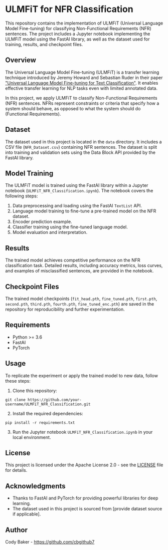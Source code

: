 # ULMFiT for NFR Classification

This repository contains the implementation of ULMFiT (Universal Language Model Fine-tuning) for classifying Non-Functional Requirements (NFR) sentences. The project includes a Jupyter notebook implementing the ULMFiT model using the FastAI library, as well as the dataset used for training, results, and checkpoint files.

## Overview

The Universal Language Model Fine-tuning (ULMFiT) is a transfer learning technique introduced by Jeremy Howard and Sebastian Ruder in their paper ["Universal Language Model Fine-tuning for Text Classification"](https://arxiv.org/abs/1801.06146). It enables effective transfer learning for NLP tasks even with limited annotated data.

In this project, we apply ULMFiT to classify Non-Functional Requirements (NFR) sentences. NFRs represent constraints or criteria that specify how a system should behave, as opposed to what the system should do (Functional Requirements).

## Dataset

The dataset used in this project is located in the `data` directory. It includes a CSV file (`NFR_Dataset.csv`) containing NFR sentences. The dataset is split into training and validation sets using the Data Block API provided by the FastAI library.

## Model Training

The ULMFiT model is trained using the FastAI library within a Jupyter notebook (`ULMFiT_NFR_Classification.ipynb`). The notebook covers the following steps:

1. Data preprocessing and loading using the FastAI `TextList` API.
2. Language model training to fine-tune a pre-trained model on the NFR dataset.
3. Encoder prediction example.
4. Classifier training using the fine-tuned language model.
5. Model evaluation and interpretation.

## Results

The trained model achieves competitive performance on the NFR classification task. Detailed results, including accuracy metrics, loss curves, and examples of misclassified sentences, are provided in the notebook.

## Checkpoint Files

The trained model checkpoints (`fit_head.pth`, `fine_tuned.pth`, `first.pth`, `second.pth`, `third.pth`, `fourth.pth`, `fine_tuned_enc.pth`) are saved in the repository for reproducibility and further experimentation.

## Requirements

- Python >= 3.6
- FastAI
- PyTorch

## Usage

To replicate the experiment or apply the trained model to new data, follow these steps:

1. Clone this repository:

```
git clone https://github.com/your-username/ULMFiT_NFR_Classification.git
```

2. Install the required dependencies:

```
pip install -r requirements.txt
```

3. Run the Jupyter notebook `ULMFiT_NFR_Classification.ipynb` in your local environment.

## License

This project is licensed under the Apache License 2.0 - see the [LICENSE](LICENSE) file for details.

## Acknowledgments

- Thanks to FastAI and PyTorch for providing powerful libraries for deep learning.
- The dataset used in this project is sourced from [provide dataset source if applicable].

## Author

Cody Baker - https://github.com/cbgithub7
